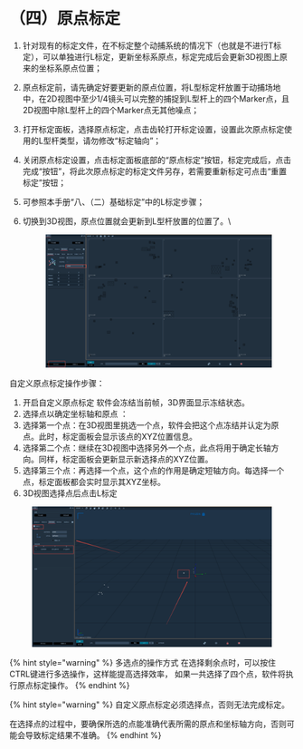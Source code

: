 # （四）原点标定

1. 针对现有的标定文件，在不标定整个动捕系统的情况下（也就是不进行T标定），可以单独进行L标定，更新坐标系原点，标定完成后会更新3D视图上原来的坐标系原点位置；
2. 原点标定前，请先确定好要更新的原点位置，将L型标定杆放置于动捕场地中，在2D视图中至少1/4镜头可以完整的捕捉到L型杆上的四个Marker点，且2D视图中除L型杆上的四个Marker点无其他噪点；
3. 打开标定面板，选择原点标定，点击齿轮打开标定设置，设置此次原点标定使用的L型杆类型，请勿修改“标定轴向”；
4. 关闭原点标定设置，点击标定面板底部的“原点标定”按钮，标定完成后，点击完成“按钮”，将此次原点标定的标定文件另存，若需要重新标定可点击“重置标定”按钮；
5. 可参照本手册“八、（二）基础标定”中的L标定步骤；
6.  切换到3D视图，原点位置就会更新到L型杆放置的位置了。\


    <figure><img src="../.gitbook/assets/企业微信截图_17413111291536 (1).png" alt=""><figcaption></figcaption></figure>

自定义原点标定操作步骤：

1. 开启自定义原点标定 软件会冻结当前帧，3D界面显示冻结状态。
2. 选择点以确定坐标轴和原点 ​：
3. 选择第一个点：在3D视图里挑选一个点，软件会把这个点冻结并认定为原点。此时，标定面板会显示该点的XYZ位置信息。 ​
4. 选择第二个点：继续在3D视图中选择另外一个点，此点将用于确定长轴方向。同样，标定面板会更新显示新选择点的XYZ位置。 ​
5. 选择第三个点：再选择一个点，这个点的作用是确定短轴方向。每选择一个点，标定面板都会实时显示其XYZ坐标。
6. 3D视图选择点后点击L标定

<figure><img src="../.gitbook/assets/企业微信截图_17413119411409.png" alt=""><figcaption></figcaption></figure>

{% hint style="warning" %}
多选点的操作方式 在选择剩余点时，可以按住CTRL键进行多选操作，这样能提高选择效率， 如果一共选择了四个点，软件将执行原点标定操作。
{% endhint %}

{% hint style="warning" %}
自定义原点标定必须选择点，否则无法完成标定。&#x20;

在选择点的过程中，要确保所选的点能准确代表所需的原点和坐标轴方向，否则可能会导致标定结果不准确。
{% endhint %}
